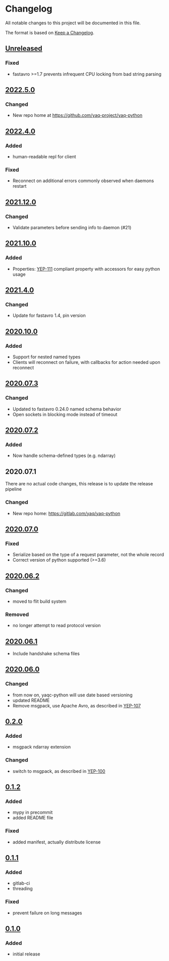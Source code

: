 # Changelog
All notable changes to this project will be documented in this file.

The format is based on [Keep a Changelog](https://keepachangelog.com/).

## [Unreleased]

### Fixed
- fastavro >=1.7 prevents infrequent CPU locking from bad string parsing

## [2022.5.0]

### Changed
- New repo home at https://github.com/yaq-project/yaq-python

## [2022.4.0]

### Added
- human-readable repl for client

### Fixed
- Reconnect on additional errors commonly observed when daemons restart

## [2021.12.0]

### Changed
- Validate parameters before sending info to daemon (#21)

## [2021.10.0]

### Added
- Properties: [YEP-111](https://yeps.yaq.fyi/111) compliant property with accessors for easy python usage

## [2021.4.0]

### Changed
- Update for fastavro 1.4, pin version

## [2020.10.0]

### Added
- Support for nested named types
- Clients will reconnect on failure, with callbacks for action needed upon reconnect

## [2020.07.3]

### Changed
- Updated to fastavro 0.24.0 named schema behavior
- Open sockets in blocking mode instead of timeout

## [2020.07.2]

### Added
- Now handle schema-defined types (e.g. ndarray)

## 2020.07.1

There are no actual code changes, this release is to update the release pipeline

### Changed
- New repo home: https://gitlab.com/yaq/yaq-python

## [2020.07.0]

### Fixed
- Serialize based on the type of a request parameter, not the whole record
- Correct version of python supported (>=3.6)

## [2020.06.2]

### Changed
- moved to flit build system

### Removed
- no longer attempt to read protocol version

## [2020.06.1]
- Include handshake schema files

## [2020.06.0]

### Changed
- from now on, yaqc-python will use date based versioning
- updated README
- Remove msgpack, use Apache Avro, as described in [YEP-107](https://yeps.yaq.fyi/107)

## [0.2.0]

### Added
- msgpack ndarray extension

### Changed
- switch to msgpack, as described in [YEP-100](https://yeps.yaq.fyi/100)

## [0.1.2]

### Added
- mypy in precommit
- added README file

### Fixed
- added manifest, actually distribute license

## [0.1.1]

### Added
- gitlab-ci
- threading

### Fixed
- prevent failure on long messages

## [0.1.0]

### Added
- initial release

[Unreleased]: https://github.com/yaq-project/yaq-python/compare/yaqc-2022.5.0...main
[2022.5.0]: https://github.com/yaq-project/yaq-python/compare/yaqc-2022.4.0...yaqc-2022.5.0
[2022.4.0]: https://github.com/yaq-project/yaq-python/compare/yaqc-2021.12.0...yaqc-2022.4.0
[2021.12.0]: https://github.com/yaq-project/yaq-python/compare/yaqc-2021.10.0...yaqc-2021.12.0
[2021.10.0]: https://github.com/yaq-project/yaq-python/compare/yaqc-2021.4.0...yaqc-2021.10.0
[2021.4.0]: https://github.com/yaq-project/yaq-python/compare/yaqc-2020.10.0...yaqc-2021.4.0
[2020.10.0]: https://github.com/yaq-project/yaq-python/compare/yaqc-2020.07.3...yaqc-2020.10.0
[2020.07.3]: https://github.com/yaq-project/yaq-python/compare/yaqc-2020.07.2...yaqc-2020.07.3
[2020.07.2]: https://github.com/yaq-project/yaq-python/compare/yaqc-2020.07.1...yaqc-2020.07.2
[2020.07.0]: https://gitlab.com/yaq/yaqc-python/-/compare/v2020.06.2...v2020.07.0
[2020.06.2]: https://gitlab.com/yaq/yaqc-python/-/compare/v2020.06.1...v2020.06.2
[2020.06.1]: https://gitlab.com/yaq/yaqc-python/-/compare/v2020.06.0...v2020.06.1
[2020.06.0]: https://gitlab.com/yaq/yaqc-python/-/compare/v0.2.0...v2020.06.0
[0.2.0]: https://gitlab.com/yaq/yaqc-python/-/compare/v0.1.2...v0.2.0
[0.1.2]: https://gitlab.com/yaq/yaqc-python/-/compare/v0.1.1...v0.1.2
[0.1.1]: https://gitlab.com/yaq/yaqc-python/-/compare/v0.1.0...v0.1.1
[0.1.0]: https://gitlab.com/yaq/yaqc-python/-/tags/v0.1.0
